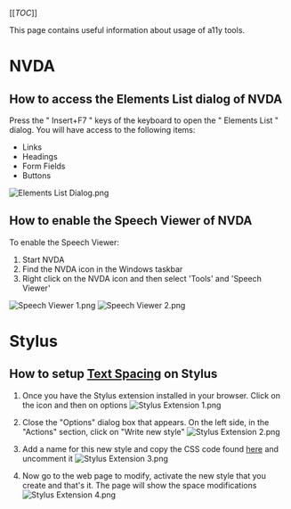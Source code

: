 [[_TOC_]]

This page contains useful information about usage of a11y tools.

# **NVDA**
## **How to access the Elements List dialog of NVDA**
Press the " Insert+F7 " keys of the keyboard to open the " Elements List " dialog. You will have access to the following items:
- Links
- Headings
- Form Fields
- Buttons 

![Elements List Dialog.png](/.attachments/Elements%20List%20Dialog-d1473359-f0d0-4313-a514-86b5b8bad6ef.png)

## **How to enable the Speech Viewer of NVDA**
To enable the Speech Viewer:

1. Start NVDA
2. Find the NVDA icon in the Windows taskbar
3. Right click on the NVDA icon and then select 'Tools' and 'Speech Viewer'

![Speech Viewer 1.png](/.attachments/Speech%20Viewer%201-5bd932a6-217e-4406-a64f-78aa872be331.png)
![Speech Viewer 2.png](/.attachments/Speech%20Viewer%202-75ba00e4-c0f4-4ae2-960e-14c2408682ac.png)

# **Stylus**
## **How to setup [Text Spacing](https://www.w3.org/TR/WCAG21/#text-spacing) on Stylus**
1. Once you have the Stylus extension installed in your browser. Click on the icon and then on options
![Stylus Extension 1.png](/.attachments/Stylus%20Extension%201-1417b417-16a2-40c9-a201-a748c7526580.png)

2. Close the "Options" dialog box that appears. On the left side, in the "Actions" section, click on "Write new style"
![Stylus Extension 2.png](/.attachments/Stylus%20Extension%202-48cf6c57-a5e5-4fff-8cde-80f046094bd8.png)

3. Add a name for this new style and copy the CSS code found [here](https://www.html5accessibility.com/tests/tsbookmarklet.html) and uncomment it
![Stylus Extension 3.png](/.attachments/Stylus%20Extension%203-6262ea07-4492-4470-b2ac-555ef40d3979.png)

4. Now go to the web page to modify, activate the new style that you create and that's it. The page will show the space modifications
![Stylus Extension 4.png](/.attachments/Stylus%20Extension%204-d5725d64-6f95-4ffd-97c2-ed045a47e833.png)
